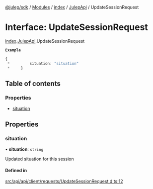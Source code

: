 [@julep/sdk](../README.md) / [Modules](../modules.md) / [index](../modules/index.md) / [JulepApi](../modules/index.JulepApi.md) / UpdateSessionRequest

# Interface: UpdateSessionRequest

[index](../modules/index.md).[JulepApi](../modules/index.JulepApi.md).UpdateSessionRequest

**`Example`**

```ts
{
 *         situation: "situation"
 *     }
```

## Table of contents

### Properties

- [situation](index.JulepApi.UpdateSessionRequest.md#situation)

## Properties

### situation

• **situation**: `string`

Updated situation for this session

#### Defined in

[src/api/api/client/requests/UpdateSessionRequest.d.ts:12](https://github.com/julep-ai/samantha-dev/blob/1a65618/sdks/js/src/api/api/client/requests/UpdateSessionRequest.d.ts#L12)
